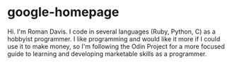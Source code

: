 google-homepage
===============
Hi. I'm Roman Davis. I code in several languages (Ruby, Python, C) as a hobbyist programmer. I like programming and would like it more if I could use it to make money, so I'm following the Odin Project for a more focused guide to learning and developing marketable skills as a programmer.
